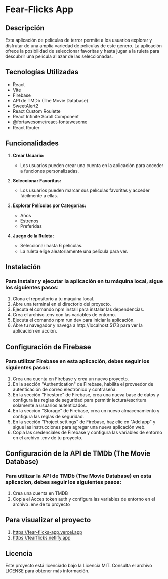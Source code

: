 # Fear-Flicks App

## Descripción

Esta aplicación de películas de terror permite a los usuarios explorar y disfrutar de una amplia variedad de películas de este género. La aplicación ofrece la posibilidad de seleccionar favoritas y hasta jugar a la ruleta para descubrir una película al azar de las seleccionadas.

## Tecnologías Utilizadas

- React
- Vite
- Firebase
- API de TMDb (The Movie Database)
- SweetAlert2
- React Custom Roulette
- React Infinite Scroll Component
- @fortawesome/react-fontawesome
- React Router

## Funcionalidades

1. **Crear Usuario:**
   - Los usuarios pueden crear una cuenta en la aplicación para acceder a funciones personalizadas.

2. **Seleccionar Favoritas:**
   - Los usuarios pueden marcar sus películas favoritas y acceder fácilmente a ellas.

3. **Explorar Películas por Categorías:**
   - Años
   - Estrenos
   - Preferidas

4. **Juego de la Ruleta:**
   - Seleccionar hasta 6 películas.
   - La ruleta elige aleatoriamente una película para ver.

## Instalación

### Para instalar y ejecutar la aplicación en tu máquina local, sigue los siguientes pasos:
 
1. Clona el repositorio a tu máquina local.
2. Abre una terminal en el directorio del proyecto.
3. Ejecuta el comando npm install para instalar las dependencias.
4. Crea el archivo .env con las variables de entorno.
4. Ejecuta el comando npm run dev para iniciar la aplicación.
5. Abre tu navegador y navega a http://localhost:5173 para ver la aplicación en acción.

## Configuración de Firebase

### Para utilizar Firebase en esta aplicación, debes seguir los siguientes pasos:

1. Crea una cuenta en Firebase y crea un nuevo proyecto.
2. En la sección "Authentication" de Firebase, habilita el proveedor de autenticación de correo electrónico y contraseña.
3. En la sección "Firestore" de Firebase, crea una nueva base de datos y configura las reglas de seguridad para permitir lectura/escritura solamente a usuarios autenticados.
4. En la seccion "Storage" de Firebase, crea un nuevo almacenamiento y configura las reglas de seguridad.
5. En la sección "Project settings" de Firebase, haz clic en "Add app" y sigue las instrucciones para agregar una nueva aplicación web.
6. Copia las credenciales de Firebase y configura las variables de entorno en el archivo .env de tu proyecto.

## Configuración de la API de TMDb (The Movie Database)

### Para utilizar la API de TMDb (The Movie Database) en esta aplicacion, debes seguir los siguientes pasos:

1. Crea una cuenta en TMDB
2. Copia el Acces token auth y configura las variables de entorno en el archivo .env de tu proyecto

## Para visualizar el proyecto

1. https://fear-flicks-app.vercel.app
2. https://fearflicks.netlify.app

## Licencia

Este proyecto está licenciado bajo la Licencia MIT. Consulta el archivo LICENSE para obtener más información.
